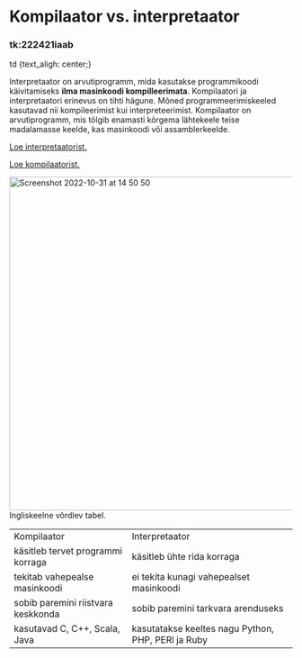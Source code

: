 <!DOCTYPE html>
<html>
<body>

<h1>Kompilaator vs. interpretaator</h1>

<h3>tk:222421iaab</h3>
td {text_aligh: center;}
   
</body>
</html>


   Interpretaator on arvutiprogramm, mida kasutakse programmikoodi käivitamiseks <b>ilma masinkoodi kompilleerimata</b>. Kompilaatori ja interpretaatori erinevus on tihti hägune. Mõned programmeerimiskeeled kasutavad nii kompileerimist kui interpreteerimist. Kompilaator on arvutiprogramm, mis tõlgib enamasti kõrgema lähtekeele teise madalamasse keelde, kas masinkoodi või assamblerkeelde.

<a href="https://en.wikipedia.org/wiki/Interpreter_(computing)"> Loe interpretaatorist.</a>

<a href="https://en.wikipedia.org/wiki/Compiler"> Loe kompilaatorist.</a>

<img width="593" alt="Screenshot 2022-10-31 at 14 50 50" src="https://user-images.githubusercontent.com/117080434/199012115-3a1221f9-c96e-4875-9ae4-5d417dbfcb0f.png"> Ingliskeelne võrdlev tabel.

<table>
   
<td>Kompilaator<td/>Interpretaator</tr>
<td>käsitleb tervet programmi korraga<td>käsitleb ühte rida korraga</tr>
<td>tekitab vahepealse masinkoodi<td>ei tekita kunagi vahepealset masinkoodi</tr>
<td>sobib paremini riistvara keskkonda<td>sobib paremini tarkvara arenduseks</tr>
<td>kasutavad C, C++, Scala, Java<td>kasutatakse keeltes nagu Python, PHP, PERl ja Ruby</tr>

</table>
